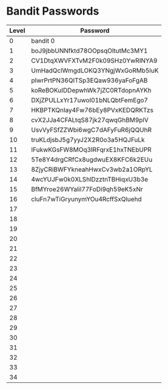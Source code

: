 # Bandit Passwords
|  Level  |  Password  |
| -------- | --------- |
|     0    |   bandit 0   |
|     1    |   boJ9jbbUNNfktd78OOpsqOltutMc3MY1   |
|     2    |   CV1DtqXWVFXTvM2F0k09SHz0YwRINYA9   |
|     3    |   UmHadQclWmgdLOKQ3YNgjWxGoRMb5luK   |
|     4    |   pIwrPrtPN36QITSp3EQaw936yaFoFgAB   |
|     5    |   koReBOKuIDDepwhWk7jZC0RTdopnAYKh   |
|     6    |   DXjZPULLxYr17uwoI01bNLQbtFemEgo7   |
|     7    |   HKBPTKQnIay4Fw76bEy8PVxKEDQRKTzs   |
|     8    |   cvX2JJa4CFALtqS87jk27qwqGhBM9plV   |
|     9    |   UsvVyFSfZZWbi6wgC7dAFyFuR6jQQUhR   |
|     10    |   truKLdjsbJ5g7yyJ2X2R0o3a5HQJFuLk   |
|     11    |   IFukwKGsFW8MOq3IRFqrxE1hxTNEbUPR   |
|     12    |   5Te8Y4drgCRfCx8ugdwuEX8KFC6k2EUu   |
|     13    |   8ZjyCRiBWFYkneahHwxCv3wb2a1ORpYL   |
|     14    |   4wcYUJFw0k0XLShlDzztnTBHiqxU3b3e   |
|     15    |   BfMYroe26WYalil77FoDi9qh59eK5xNr   |
|     16    |   cluFn7wTiGryunymYOu4RcffSxQluehd   |
|     17    |      |
|     18    |      |
|     19    |      |
|     20    |      |
|     21    |      |
|     22    |      |
|     23    |      |
|     24    |      |
|     25    |      |
|     26    |      |
|     27    |      |
|     28    |      |
|     29    |      |
|     30    |      |
|     31    |      |
|     32    |      |
|     33    |      |
|     34    |      |
